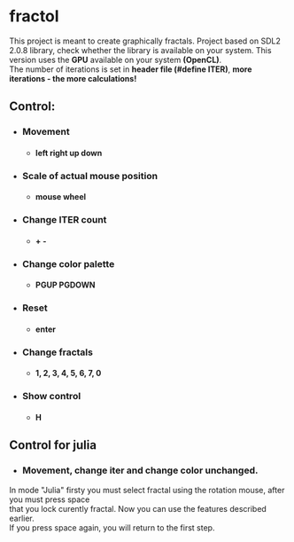 # fractol
This project is meant to create graphically fractals.
Project based on SDL2 2.0.8 library, check whether the library is available on your system.
This version uses the **GPU** available on your system **(OpenCL)**.  
The number of iterations is set in **header file (#define ITER)**, **more iterations - the more calculations!**

## Control:
- ### Movement
   + #### left right up down
- ### Scale of actual mouse position
   + #### mouse wheel
- ### Change ITER count
   + #### + -
- ### Change color palette
   + #### PGUP PGDOWN
- ### Reset
   + #### enter
- ### Change fractals
   + #### 1, 2, 3, 4, 5, 6, 7, 0
- ### Show control
   + #### H

## Control for julia
  - ### Movement, change iter and change color unchanged.
  In mode "Julia" firsty you must select fractal using the rotation mouse, after you must press space\
  that you lock curently fractal. Now you can use the features described earlier.\
  If you press space again, you will return to the first step.
